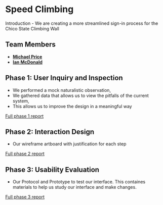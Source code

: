 # Speed Climbing

Introduction - We are creating a more streamlined sign-in process for the Chico State Climbing Wall

## Team Members

* [**Michael Price**](https://github.com/UsabilityEngineering/uxportfolio-mkyprice) 
* [**Ian McDonald**](https://github.com/UsabilityEngineering/uxportfolio-imcdonald1)

## Phase 1: User Inquiry and Inspection

* We performed a mock naturalistic observation,
* We gathered data that allows us to view the pitfalls of the current system,
* This allows us to improve the design in a meaningful way

[Full phase 1 report](phase1/)

## Phase 2: Interaction Design

* Our wireframe artboard with justification for each step

[Full phase 2 report](phase2/)

## Phase 3: Usability Evaluation

* Our Protocol and Prototype to test our interface. This containes materials to help
us study our interface and make changes.

[Full phase 3 report](phase3/)
